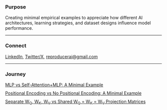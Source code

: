 ### Purpose
Creating minimal empirical examples to appreciate how different AI architectures, learning strategies, and dataset designs influence model performance.

---

### Connect
<a href="https://www.linkedin.com/in/minhaj-uddin-ansari-040573160/" target="_blank">LinkedIn</a>,
<a href="https://x.com/minhajansari_" target="_blank">Twitter/X</a>,
<a href="mailto:reproducerai@gmail.com">reproducerai@gmail.com</a>

---

### Journey

<div style="display: flex; flex-direction: column; gap: 10px;">
<a href="transformers_vs_mlps.html" target="_blank">
  MLP vs Self-Attention+MLP: A Minimal Example
</a>
<a href="transformers_pe_vs_no_pe.html" target="_blank">
  Positional Encoding vs No Positional Encoding: A Minimal Example
</a>
<a href="shared_vs_separate.html" target="_blank">
  Separate 
  W<sub>Q</sub>, W<sub>K</sub>, W<sub>V</sub> vs Shared 
  W<sub>Q</sub> = W<sub>K</sub> = W<sub>V</sub> Projection Matrices
</a>
</div>


